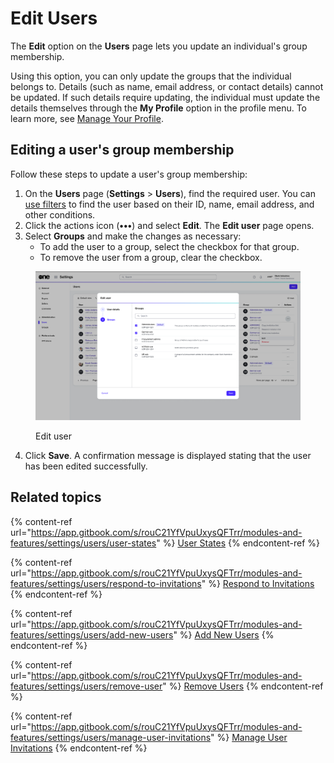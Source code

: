 # Edit Users

The **Edit** option on the **Users** page lets you update an individual's group membership.&#x20;

Using this option, you can only update the groups that the individual belongs to. Details (such as name, email address, or contact details) cannot be updated. If such details require updating, the individual must update the details themselves through the **My Profile** option in the profile menu. To learn more, see [Manage Your Profile](../../../marketplace-platform/getting-started/interface/manage-profile.md).&#x20;

## Editing a user's group membership

Follow these steps to update a user's group membership:

1. On the **Users** page (**Settings** > **Users**), find the required user. You can [use filters](../../../marketplace-platform/getting-started/interface/customize-the-data-grid.md#filter-data) to find the user based on their ID, name, email address, and other conditions.
2. Click the actions icon (**•••**) and select **Edit**. The **Edit user** page opens.
3. Select **Groups** and make the changes as necessary:
   * To add the user to a group, select the checkbox for that group.
   * To remove the user from a group, clear the checkbox.

<figure><img src="../../../.gitbook/assets/image (1000).png" alt=""><figcaption><p>Edit user</p></figcaption></figure>

4. Click **Save**. A confirmation message is displayed stating that the user has been edited successfully.

## Related topics

{% content-ref url="https://app.gitbook.com/s/rouC21YfVpuUxysQFTrr/modules-and-features/settings/users/user-states" %}
[User States](https://app.gitbook.com/s/rouC21YfVpuUxysQFTrr/modules-and-features/settings/users/user-states)
{% endcontent-ref %}

{% content-ref url="https://app.gitbook.com/s/rouC21YfVpuUxysQFTrr/modules-and-features/settings/users/respond-to-invitations" %}
[Respond to Invitations](https://app.gitbook.com/s/rouC21YfVpuUxysQFTrr/modules-and-features/settings/users/respond-to-invitations)
{% endcontent-ref %}

{% content-ref url="https://app.gitbook.com/s/rouC21YfVpuUxysQFTrr/modules-and-features/settings/users/add-new-users" %}
[Add New Users](https://app.gitbook.com/s/rouC21YfVpuUxysQFTrr/modules-and-features/settings/users/add-new-users)
{% endcontent-ref %}

{% content-ref url="https://app.gitbook.com/s/rouC21YfVpuUxysQFTrr/modules-and-features/settings/users/remove-user" %}
[Remove Users](https://app.gitbook.com/s/rouC21YfVpuUxysQFTrr/modules-and-features/settings/users/remove-user)
{% endcontent-ref %}

{% content-ref url="https://app.gitbook.com/s/rouC21YfVpuUxysQFTrr/modules-and-features/settings/users/manage-user-invitations" %}
[Manage User Invitations](https://app.gitbook.com/s/rouC21YfVpuUxysQFTrr/modules-and-features/settings/users/manage-user-invitations)
{% endcontent-ref %}
